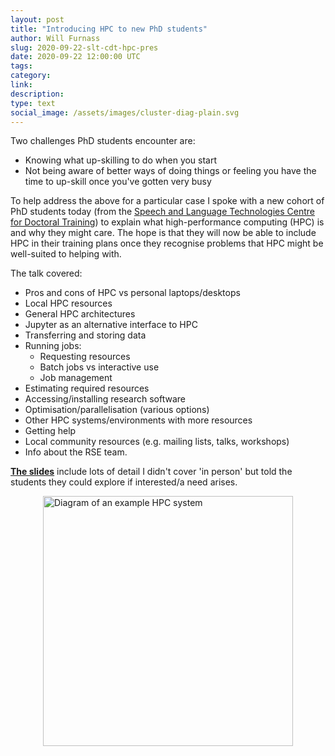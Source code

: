 ```yaml
---
layout: post
title: "Introducing HPC to new PhD students"
author: Will Furnass
slug: 2020-09-22-slt-cdt-hpc-pres
date: 2020-09-22 12:00:00 UTC
tags: 
category:
link:
description:
type: text
social_image: /assets/images/cluster-diag-plain.svg
---
```


Two challenges PhD students encounter are: 
* Knowing what up-skilling to do when you start
* Not being aware of better ways of doing things or feeling you have the time to up-skill once you've gotten very busy

To help address the above for a particular case I spoke with a new cohort of PhD students today (from the [Speech and Language Technologies Centre for Doctoral Training](https://slt-cdt.ac.uk/))
to explain what high-performance computing (HPC) is and why they might care.
The hope is that they will now be able to include HPC in their training plans once they recognise problems that HPC might be well-suited to helping with.

The talk covered:
 - Pros and cons of HPC vs personal laptops/desktops
 - Local HPC resources
 - General HPC architectures
 - Jupyter as an alternative interface to HPC
 - Transferring and storing data
 - Running jobs: 
    - Requesting resources
    - Batch jobs vs interactive use
    - Job management
 - Estimating required resources
 - Accessing/installing research software
 - Optimisation/parallelisation (various options)
 - Other HPC systems/environments with more resources
 - Getting help
 - Local community resources (e.g. mailing lists, talks, workshops)
 - Info about the RSE team.

[**The slides**](https://rse.shef.ac.uk/rse-dcs-pres-on-hpc/#1) include lots of detail I didn't cover 'in person' but told the students they could explore if interested/a need arises.

<img src="/assets/images/cluster-diag-plain.svg" alt="Diagram of an example HPC system" style="display: block; margin-left: auto; margin-right: auto; width: 400px;" />

